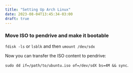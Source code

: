 ```yaml
---
title: "Setting Up Arch Linux"
date: 2023-08-04T13:45:34-03:00
draft: true
---
```


### Move ISO to pendrive and make it bootable

`fdisk -ls` or `lsblk` and then `umount /dev/sdx`

Now you can transfer the ISO content to pendrive:

`sudo dd if=/path/to/ubuntu.iso of=/dev/sdX bs=4M && sync`.


